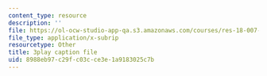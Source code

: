 ```yaml
---
content_type: resource
description: ''
file: https://ol-ocw-studio-app-qa.s3.amazonaws.com/courses/res-18-007-calculus-revisited-multivariable-calculus-fall-2011/8988eb97c29fc03cce3e1a9183025c7b_Oc3ERNBhqGo.srt
file_type: application/x-subrip
resourcetype: Other
title: 3play caption file
uid: 8988eb97-c29f-c03c-ce3e-1a9183025c7b
---
```


